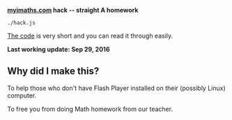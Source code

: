 **[myimaths.com](https://www.myimaths.com/) hack -- straight A homework**

`./hack.js`

[The code](hack.js) is very short and you can read it through easily.

**Last working update: Sep 29, 2016**

## Why did I make this?

To help those who don't have Flash Player installed on their (possibly Linux) computer.

To free you from doing Math homework from our teacher.
